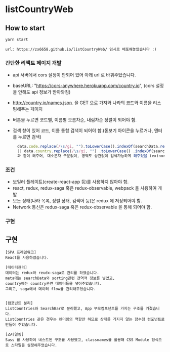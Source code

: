 # listCountryWeb

## How to start

```
yarn start

url: https://zx6658.github.io/listCountryWeb/ 임시로 배포해놓았습니다 :)
```

### 간단한 리액트 페이지 개발

- api 서버에서 cors 설정이 안되어 있어 아래 url 로 바꿔주었습니다.
- baseURL: "https://cors-anywhere.herokuapp.com/country.io", (cors 설정을 안해도 api 정보가 받아와짐)

- http://country.io/names.json  을 GET 으로 가져와 나라의 코드와 이름을 리스팅해주는 페이지

- 버튼을 누르면 코드별, 이름별 오름차순, 내림차순 정렬이 되어야 함.

- 검색 창이 있어 코드, 이름 통합 검색이 되어야 함.(돋보기 아이콘을 누르거나, 엔터를 누르면 검색)
  ```javascript
    data.code.replace(/\s/gi, "").toLowerCase().indexOf(searchData.replace(/\s/gi, "").toLowerCase()) >= 0
    || data.country.replace(/\s/gi, "") .toLowerCase() .indexOf(searchData.trim().toLowerCase()) >= 0 );
    과 같이 해주어, 대소문자 구분없이, 공백도 상관없이 검색가능하게 해주었음 (ex)northkorea 라 검색해도 나옴
  ```

### 조건

- 보일러 플레이트(create-react-app 등)를 사용하지 않아야 함.
- react, redux, redux-saga 혹은 redux-observable, webpack 을 사용하여 개발
- 모든 상태(나라 목록, 정렬 상태, 검색어 등)은 redux 에 저장되어야 함.
- Network 통신은 redux-saga 혹은 redux-observable 을 통해 되어야 함.

### 구현

## 구현

```
[SPA 프레임워크]
React를 사용하였습니다.

[데이터관리]
데이터는 redux와 reudx-saga로 관리를 하였습니다.
meta에는 searchData와 sorting관련 전역적 정보를 넣었고,
country에는 country관련 데이터들을 넣어주었습니다.
그리고, saga에서 데이터 flow를 관리해주었습니다.


[컴포넌트 분리]
ListCountries와 SearchBar로 분리했고, App 부모컴포넌트를 가지는 구조를 가졌습니다.
ListCountries 같은 경우는 렌더링의 역할만 하므로 상태를 가지지 않는 함수형 컴포넌트로 만들어 주었습니다.

[스타일링]
Sass 를 사용하여 네스트된 구조를 사용했고, classnames를 활용해 CSS Module 형식으로 스타일을 설정해주었습니다.
```
